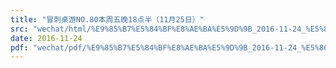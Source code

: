 ```yaml
---
title: "冒刺桌游NO.80本周五晚18点半（11月25日）"
src: "wechat/html/%E9%85%B7%E5%84%BF%E8%AE%BA%E5%9D%9B_2016-11-24_%E5%86%92%E5%88%BA%E6%A1%8C%E6%B8%B8NO.80%E6%9C%AC%E5%91%A8%E4%BA%94%E6%99%9A18%E7%82%B9%E5%8D%8A%EF%BC%8811%E6%9C%8825%E6%97%A5%EF%BC%89.html"
date: 2016-11-24
pdf: "wechat/pdf/%E9%85%B7%E5%84%BF%E8%AE%BA%E5%9D%9B_2016-11-24_%E5%86%92%E5%88%BA%E6%A1%8C%E6%B8%B8NO.80%E6%9C%AC%E5%91%A8%E4%BA%94%E6%99%9A18%E7%82%B9%E5%8D%8A%EF%BC%8811%E6%9C%8825%E6%97%A5%EF%BC%89.pdf"
---
```

